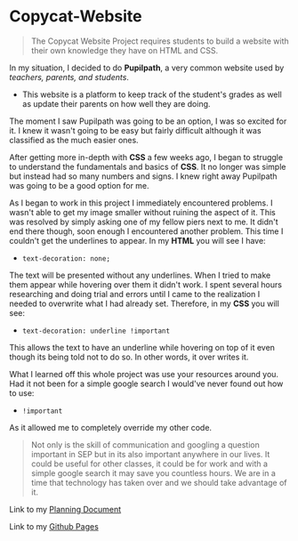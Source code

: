# Copycat-Website

> The Copycat Website Project requires students to build a website with their own knowledge they have on HTML and CSS.  

In my situation, I decided to do **Pupilpath**, a very common website used by _teachers, parents, and students_. 
* This website is a platform to keep track of the student's grades as well as update their parents on how well they are doing.  

The moment I saw Pupilpath was going to be an option, I was so excited for it. I knew it wasn't going to be easy but fairly difficult although it was classified as the much easier ones. 

After getting more in-depth with **CSS** a few weeks ago, I began to struggle to understand the fundamentals and basics of **CSS**. It no longer was simple but instead had so many numbers and signs. I knew right away Pupilpath was going to be a good option for me.  

As I began to work in this project I immediately encountered problems. I wasn't able to get my image smaller without ruining the aspect of it. This was resolved by simply asking one of my fellow piers next to me. It didn't end there though, soon enough I encountered another problem. This time I couldn't get the underlines to appear. In my **HTML** you will see I have: 
* `text-decoration: none;` 

The text will be presented without any underlines. When I tried to make them appear while hovering over them it didn't work. I spent several hours researching and doing trial and errors until I came to the realization I needed to overwrite what I had already set. Therefore, in my **CSS** you will see:
* `text-decoration: underline !important` 

This allows the text to have an underline while hovering on top of it even though its being told not to do so. In other words, it over writes it.

What I learned off this whole project was use your resources around you. Had it not been for a simple google search I would've never found out how to use:
* `!important`

As it allowed me to completely override my other code.

> Not only is the skill of communication and googling a question important in SEP but in its also important anywhere in our lives. It could be useful for other classes, it could be for work and with a simple google search it may save you countless hours. We are in a time that technology has taken over and we should take advantage of it.  

Link to my [Planning Document](https://docs.google.com/document/d/1eES174rivIfOkhRIRTh4OQ2Jw8h4PWSASwaZdVyoH-8/edit)  

Link to my [Github Pages](https://wilmeru7899.github.io/copycat-website/)